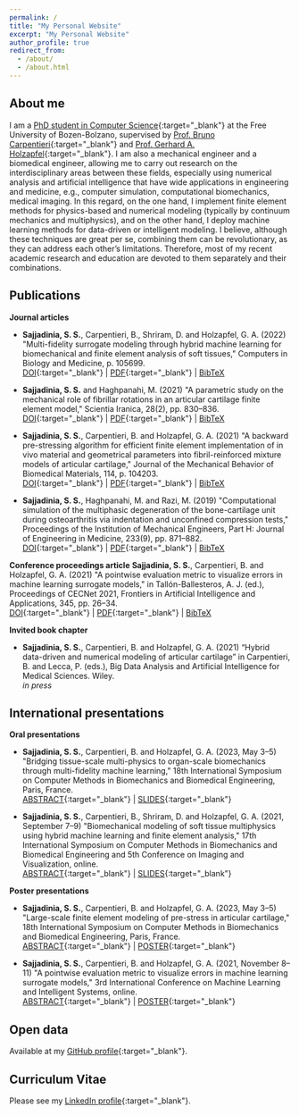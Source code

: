 ```yaml
---
permalink: /
title: "My Personal Website"
excerpt: "My Personal Website"
author_profile: true
redirect_from: 
  - /about/
  - /about.html
---
```

## About me
I am a [PhD student in Computer Science](https://www.unibz.it/en/faculties/computer-science/phd-computer-science/phd-students/phd/42428-seyed-shayan-sajjadinia){:target="_blank"} at the Free University of Bozen-Bolzano, supervised by [Prof. Bruno Carpentieri](https://www.unibz.it/en/faculties/computer-science/academic-staff/person/38064-bruno-carpentieri){:target="_blank"} and [Prof. Gerhard A. Holzapfel](https://www.biomech.tugraz.at/){:target="_blank"}. I am also a mechanical engineer and a biomedical engineer, allowing me to carry out research on the interdisciplinary areas between these fields, especially using numerical analysis and artificial intelligence that have wide applications in engineering and medicine, e.g., computer simulation, computational biomechanics, medical imaging. In this regard, on the one hand, I implement finite element methods for physics-based and numerical modeling (typically by continuum mechanics and multiphysics), and on the other hand, I deploy machine learning methods for data-driven or intelligent modeling. I believe, although these techniques are great per se, combining them can be revolutionary, as they can address each other’s limitations. Therefore, most of my recent academic research and education are devoted to them separately and their combinations.

## Publications
**Journal articles**
- **Sajjadinia, S. S.**, Carpentieri, B., Shriram, D. and Holzapfel, G. A. (2022) "Multi-fidelity surrogate modeling through hybrid machine learning for biomechanical and finite element analysis of soft tissues," Computers in Biology and Medicine, p. 105699.
<br/>[DOI](https://doi.org/10.1016/j.compbiomed.2022.105699){:target="_blank"} | [PDF](https://shayansss.github.io/files/2022_09.pdf){:target="_blank"} | [BibTeX](https://shayansss.github.io/files/2022_09.bib)

- **Sajjadinia, S. S.** and Haghpanahi, M. (2021) "A parametric study on the mechanical role of fibrillar rotations in an articular cartilage finite element model," Scientia Iranica, 28(2), pp. 830–836.
<br/>[DOI](http://doi.org/10.24200/sci.2020.51785.2362){:target="_blank"} | [PDF](https://shayansss.github.io/files/2021_04.pdf){:target="_blank"} | [BibTeX](https://shayansss.github.io/files/2021_04.bib)

- **Sajjadinia, S. S.**, Carpentieri, B. and Holzapfel, G. A. (2021) "A backward pre-stressing algorithm for efficient finite element implementation of in vivo material and geometrical parameters into fibril-reinforced mixture models of articular cartilage," Journal of the Mechanical Behavior of Biomedical Materials, 114, p. 104203.
<br/>[DOI](http://doi.org/10.1016/J.JMBBM.2020.104203){:target="_blank"} | [PDF](https://shayansss.github.io/files/2021_02.pdf){:target="_blank"} | [BibTeX](https://shayansss.github.io/files/2021_02.bib)

- **Sajjadinia, S. S.**, Haghpanahi, M. and Razi, M. (2019) "Computational simulation of the multiphasic degeneration of the bone-cartilage unit during osteoarthritis via indentation and unconfined compression tests," Proceedings of the Institution of Mechanical Engineers, Part H: Journal of Engineering in Medicine, 233(9), pp. 871–882.
<br/>[DOI](http://doi.org/10.1177/0954411919854011){:target="_blank"} | [PDF](https://shayansss.github.io/files/2019_09_preprint.pdf){:target="_blank"} | [BibTeX](https://shayansss.github.io/files/2019_09.bib)

**Conference proceedings article**
  **Sajjadinia, S. S.**, Carpentieri, B. and Holzapfel, G. A. (2021) "A pointwise evaluation metric to visualize errors in machine learning surrogate models," in Tallón-Ballesteros, A. J. (ed.), Proceedings of CECNet 2021, Frontiers in Artificial Intelligence and Applications, 345, pp. 26–34. 
<br/>[DOI](http://dx.doi.org/10.3233/FAIA210386){:target="_blank"} | [PDF](https://shayansss.github.io/files/2021_11.pdf){:target="_blank"} | [BibTeX](https://shayansss.github.io/files/2021_11.bib)

**Invited book chapter**
- **Sajjadinia, S. S.**, Carpentieri, B. and Holzapfel, G. A. (2021) “Hybrid data-driven and numerical modeling of articular cartilage” in Carpentieri, B. and Lecca, P. (eds.), Big Data Analysis and Artificial Intelligence for Medical Sciences. Wiley.
<br/><i>in press</i>

## International presentations
**Oral presentations**
- **Sajjadinia, S. S.**, Carpentieri, B. and Holzapfel, G. A. (2023, May 3–5) "Bridging tissue-scale multi-physics to organ-scale biomechanics through multi-fidelity machine learning," 18th International Symposium on Computer Methods in Biomechanics and Biomedical Engineering, Paris, France.
<br/>[ABSTRACT](https://shayansss.github.io/files/2023_05_a_b.pdf){:target="_blank"} | [SLIDES](https://shayansss.github.io/files/2023_05_s.pdf){:target="_blank"}

- **Sajjadinia, S. S.**, Carpentieri, B., Shriram, D. and Holzapfel, G. A. (2021, September 7–9) "Biomechanical modeling of soft tissue multiphysics using hybrid machine learning and finite element analysis," 17th International Symposium on Computer Methods in Biomechanics and Biomedical Engineering and 5th Conference on Imaging and Visualization, online.
<br/>[ABSTRACT](https://shayansss.github.io/files/2021_09_a.pdf){:target="_blank"} | [SLIDES](https://shayansss.github.io/files/2021_09_s.pdf){:target="_blank"}

**Poster presentations**
- **Sajjadinia, S. S.**, Carpentieri, B. and Holzapfel, G. A. (2023, May 3–5) "Large-scale finite element modeling of pre-stress in articular cartilage," 18th International Symposium on Computer Methods in Biomechanics and Biomedical Engineering, Paris, France.
<br/>[ABSTRACT](https://shayansss.github.io/files/2023_05_a_a.pdf){:target="_blank"} | [POSTER](https://shayansss.github.io/files/2023_05_p.pdf){:target="_blank"}

- **Sajjadinia, S. S.**, Carpentieri, B. and Holzapfel, G. A. (2021, November 8–11) "A pointwise evaluation metric to visualize errors in machine learning surrogate models," 3rd International Conference on Machine Learning and Intelligent Systems, online.
<br/>[ABSTRACT](https://shayansss.github.io/files/2021_10_a.pdf){:target="_blank"} | [POSTER](https://shayansss.github.io/files/2021_10_p.pdf){:target="_blank"}

## Open data
Available at my [GitHub profile](https://github.com/shayansss){:target="_blank"}.

## Curriculum Vitae
Please see my [LinkedIn profile](https://www.linkedin.com/in/shayansajjadi/){:target="_blank"}.
